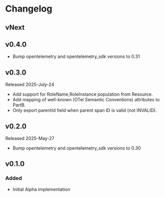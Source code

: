 # Changelog

## vNext

## v0.4.0

- Bump opentelemetry and opentelemetry_sdk versions to 0.31

## v0.3.0

Released 2025-July-24

- Add support for RoleName,RoleInstance population from Resource.
- Add mapping of well-known (OTel Semantic Conventions) attributes to PartB.
- Only export parentId field when parent span ID is valid (not INVALID).

## v0.2.0

Released 2025-May-27

- Bump opentelemetry and opentelemetry_sdk versions to 0.30

## v0.1.0

### Added

- Initial Alpha implementation
